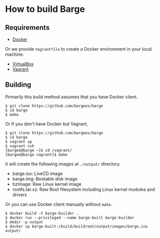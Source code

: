 # How to build Barge

## Requirements

- [Docker](https://www.docker.com/)

Or we provide `Vagrantfile` to create a Docker environment in your local machine.

- [VirtualBox](https://www.virtualbox.org/)
- [Vagrant](https://www.vagrantup.com/)

## Building

Primarily this build method assumes that you have Docker client.

```
$ git clone https://github.com/bargees/barge
$ cd barge
$ make
```

Or if you don't have Docker but Vagrant,

```
$ git clone https://github.com/bargees/barge
$ cd barge
$ vagrant up
$ vagrant ssh
[bargee@barge ~]$ cd /vagrant/
[bargee@barge vagrant]$ make
```

It will create the following images at `./output/` directory.

- barge.iso: LiveCD image
- barge.img: Bootable disk image
- bzImage: Raw Linux kernel image
- rootfs.tar.xz: Raw Root filesystem including Linux kernel modules and drivers

Or you can use Docker client manually without `make`.

```
$ docker build -t barge-builder .
$ docker run --privileged --name barge-built barge-builder
$ mkdir -p output
$ docker cp barge-built:/build/buildroot/output/images/barge.iso output/
```
